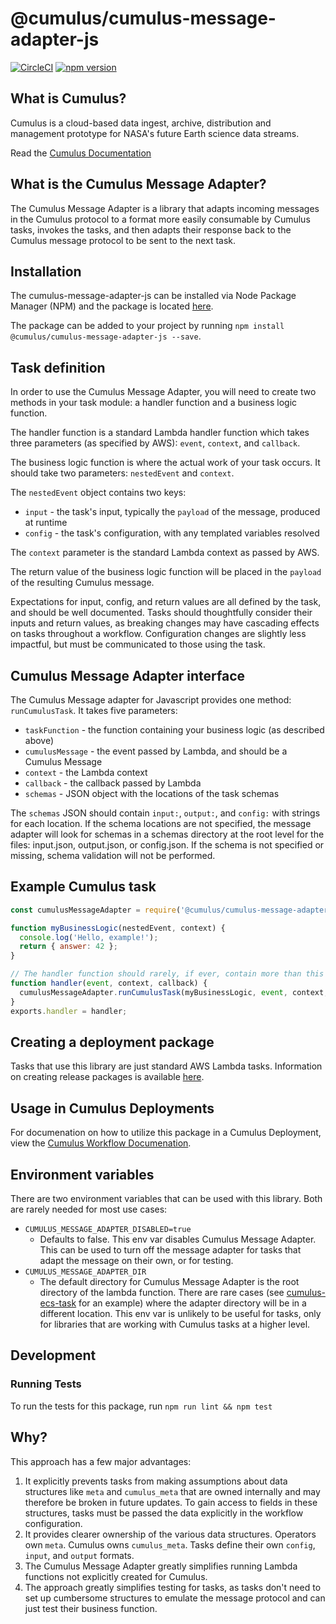 # @cumulus/cumulus-message-adapter-js

[![CircleCI](https://circleci.com/gh/nasa/cumulus-message-adapter-js.svg?style=svg)](https://circleci.com/gh/nasa/cumulus-message-adapter-js)
[![npm version](https://badge.fury.io/js/%40cumulus%2Fcumulus-message-adapter-js.svg)](https://badge.fury.io/js/%40cumulus%2Fcumulus-message-adapter-js)


## What is Cumulus?

Cumulus is a cloud-based data ingest, archive, distribution and management
prototype for NASA's future Earth science data streams.

Read the [Cumulus Documentation](https://nasa.github.io/cumulus)

## What is the Cumulus Message Adapter?

The Cumulus Message Adapter is a library that adapts incoming messages in the
Cumulus protocol to a format more easily consumable by Cumulus tasks, invokes
the tasks, and then adapts their response back to the Cumulus message protocol
to be sent to the next task.

## Installation

The cumulus-message-adapter-js can be installed via Node Package Manager (NPM) and the package is located [here](https://www.npmjs.com/package/@cumulus/cumulus-message-adapter-js).

The package can be added to your project by running `npm install @cumulus/cumulus-message-adapter-js --save`.

## Task definition

In order to use the Cumulus Message Adapter, you will need to create two
methods in your task module: a handler function and a business logic function.

The handler function is a standard Lambda handler function which takes three
parameters (as specified by AWS): `event`, `context`, and `callback`.

The business logic function is where the actual work of your task occurs. It
should take two parameters: `nestedEvent` and `context`.

The `nestedEvent` object contains two keys:

  * `input` - the task's input, typically the `payload` of the message,
    produced at runtime
  * `config` - the task's configuration, with any templated variables
    resolved

The `context` parameter is the standard Lambda context as passed by AWS.

The return value of the business logic function will be placed in the
`payload` of the resulting Cumulus message.

Expectations for input, config, and return values are all defined by the task,
and should be well documented. Tasks should thoughtfully consider their inputs
and return values, as breaking changes may have cascading effects on tasks
throughout a workflow. Configuration changes are slightly less impactful, but
must be communicated to those using the task.

## Cumulus Message Adapter interface

The Cumulus Message adapter for Javascript provides one method:
`runCumulusTask`. It takes five parameters:

  * `taskFunction` - the function containing your business logic (as described
    above)
  * `cumulusMessage` - the event passed by Lambda, and should be a Cumulus
    Message
  * `context` - the Lambda context
  * `callback` - the callback passed by Lambda
  * `schemas` - JSON object with the locations of the task schemas

The `schemas` JSON should contain `input:`, `output:`, and `config:` with strings for each location. If the schema locations are not specified, the message adapter will look for schemas in a schemas directory at the root level for the files: input.json, output.json, or config.json. If the schema is not specified or missing, schema validation will not be performed.

## Example Cumulus task

```javascript
const cumulusMessageAdapter = require('@cumulus/cumulus-message-adapter-js');

function myBusinessLogic(nestedEvent, context) {
  console.log('Hello, example!');
  return { answer: 42 };
}

// The handler function should rarely, if ever, contain more than this line
function handler(event, context, callback) {
  cumulusMessageAdapter.runCumulusTask(myBusinessLogic, event, context, callback, schemas);
}
exports.handler = handler;
```

## Creating a deployment package

Tasks that use this library are just standard AWS Lambda tasks. Information on
creating release packages is available [here](https://docs.aws.amazon.com/lambda/latest/dg/deployment-package-v2.html).

## Usage in Cumulus Deployments

For documenation on how to utilize this package in a Cumulus Deployment, view the [Cumulus Workflow Documenation](https://nasa.github.io/cumulus/docs/workflows/input_output).

## Environment variables

There are two environment variables that can be used with this library. Both are rarely needed for most use cases:

- `CUMULUS_MESSAGE_ADAPTER_DISABLED=true`
  - Defaults to false. This env var disables Cumulus Message Adapter. This can be used to turn off the message adapter for tasks that adapt the message on their own, or for testing.
- `CUMULUS_MESSAGE_ADAPTER_DIR`
  - The default directory for Cumulus Message Adapter is the root directory of the lambda function. There are rare cases (see [cumulus-ecs-task](https://github.com/nasa/cumulus-ecs-task) for an example) where the adapter directory will be in a different location. This env var is unlikely to be useful for tasks, only for libraries that are working with Cumulus tasks at a higher level.

## Development

### Running Tests

To run the tests for this package, run `npm run lint && npm test`

## Why?

This approach has a few major advantages:

1. It explicitly prevents tasks from making assumptions about data structures
   like `meta` and `cumulus_meta` that are owned internally and may therefore
   be broken in future updates. To gain access to fields in these structures,
   tasks must be passed the data explicitly in the workflow configuration.
1. It provides clearer ownership of the various data structures. Operators own
   `meta`. Cumulus owns `cumulus_meta`. Tasks define their own `config`,
   `input`, and `output` formats.
1. The Cumulus Message Adapter greatly simplifies running Lambda functions not
   explicitly created for Cumulus.
1. The approach greatly simplifies testing for tasks, as tasks don't need to
   set up cumbersome structures to emulate the message protocol and can just
   test their business function.

